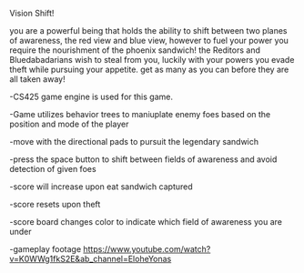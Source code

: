Vision Shift!

you are a powerful being that holds the ability to shift between two planes of awareness, the red view and blue view, however to fuel your power you require the nourishment of the phoenix sandwich! the Reditors and Bluedabadarians wish to steal from you, luckily with your powers you evade theft while pursuing your appetite. get as many as you can before they are all taken away!

-CS425 game engine is used for this game.

-Game utilizes behavior trees to maniuplate enemy foes based on the position and mode of the player

-move with the directional pads to pursuit the legendary sandwich

-press the space button to shift between fields of awareness and avoid detection of given foes

-score will increase upon eat sandwich captured

-score resets upon theft

-score board changes color to indicate which field of awareness you are under

-gameplay footage https://www.youtube.com/watch?v=K0WWg1fkS2E&ab_channel=EloheYonas
